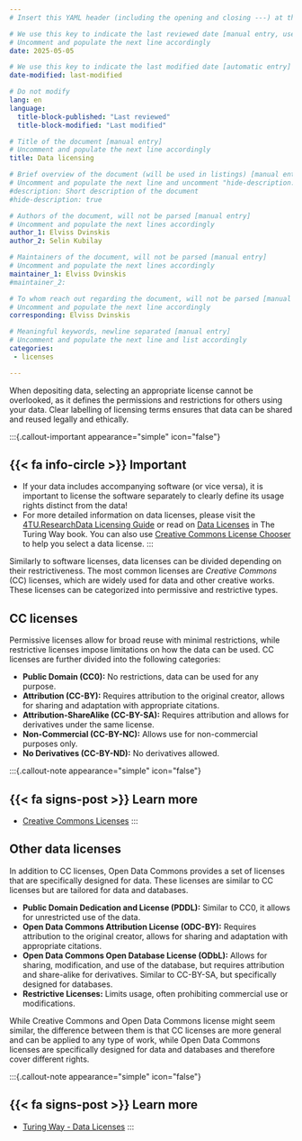```yaml
---
# Insert this YAML header (including the opening and closing ---) at the beginning of the document and fill it out accordingly

# We use this key to indicate the last reviewed date [manual entry, use YYYY-MM-DD]
# Uncomment and populate the next line accordingly
date: 2025-05-05

# We use this key to indicate the last modified date [automatic entry]
date-modified: last-modified

# Do not modify
lang: en
language: 
  title-block-published: "Last reviewed"
  title-block-modified: "Last modified"

# Title of the document [manual entry]
# Uncomment and populate the next line accordingly
title: Data licensing

# Brief overview of the document (will be used in listings) [manual entry]
# Uncomment and populate the next line and uncomment "hide-description: true".
#description: Short description of the document
#hide-description: true

# Authors of the document, will not be parsed [manual entry]
# Uncomment and populate the next lines accordingly
author_1: Elviss Dvinskis
author_2: Selin Kubilay

# Maintainers of the document, will not be parsed [manual entry]
# Uncomment and populate the next lines accordingly
maintainer_1: Elviss Dvinskis
#maintainer_2:

# To whom reach out regarding the document, will not be parsed [manual entry]
# Uncomment and populate the next line accordingly
corresponding: Elviss Dvinskis

# Meaningful keywords, newline separated [manual entry]
# Uncomment and populate the next line and list accordingly
categories: 
 - licenses

---
```


When depositing data, selecting an appropriate license cannot be overlooked, as it defines the permissions and restrictions for others using your data. Clear labelling of licensing terms ensures that data can be shared and reused legally and ethically. 

:::{.callout-important appearance="simple" icon="false"}
## {{< fa info-circle >}} Important
- If your data includes accompanying software (or vice versa), it is important to license the software separately to clearly define its usage rights distinct from the data!
- For more detailed information on data licenses, please visit the [4TU.ResearchData Licensing Guide](https://data.4tu.nl/info/en/use/publish-cite/upload-your-data-in-our-data-repository/licencing) or read on [Data Licenses](https://book.the-turing-way.org/reproducible-research/licensing/licensing-data) in The Turing Way book. You can also use [Creative Commons License Chooser](https://chooser-beta.creativecommons.org/) to help you select a data license. 
:::

Similarly to software licenses, data licenses can be divided depending on their restrictiveness. The most common licenses are *Creative Commons* (CC) licenses, which are widely used for data and other creative works. These licenses can be categorized into permissive and restrictive types.

## CC licenses

Permissive licenses allow for broad reuse with minimal restrictions, while restrictive licenses impose limitations on how the data can be used. CC licenses are further divided into the following categories:

- **Public Domain (CC0):** No restrictions, data can be used for any purpose.
- **Attribution (CC-BY):** Requires attribution to the original creator, allows for sharing and adaptation with appropriate citations.
- **Attribution-ShareAlike (CC-BY-SA):** Requires attribution and allows for derivatives under the same license.
- **Non-Commercial (CC-BY-NC):** Allows use for non-commercial purposes only.
- **No Derivatives (CC-BY-ND):** No derivatives allowed.

:::{.callout-note appearance="simple" icon="false"}
## {{< fa signs-post >}} Learn more
- [Creative Commons Licenses](https://creativecommons.org/share-your-work/cclicenses/)
:::

## Other data licenses

In addition to CC licenses, Open Data Commons provides a set of licenses that are specifically designed for data. These licenses are similar to CC licenses but are tailored for data and databases. 

- **Public Domain Dedication and License (PDDL):** Similar to CC0, it allows for unrestricted use of the data.
- **Open Data Commons Attribution License (ODC-BY):** Requires attribution to the original creator, allows for sharing and adaptation with appropriate citations.
- **Open Data Commons Open Database License (ODbL):** Allows for sharing, modification, and use of the database, but requires attribution and share-alike for derivatives. Similar to CC-BY-SA, but specifically designed for databases.
- **Restrictive Licenses:** Limits usage, often prohibiting commercial use or modifications.

While Creative Commons and Open Data Commons license might seem similar, the difference between them is that CC licenses are more general and can be applied to any type of work, while Open Data Commons licenses are specifically designed for data and databases and therefore cover different rights.

:::{.callout-note appearance="simple" icon="false"}
## {{< fa signs-post >}} Learn more
- [Turing Way - Data Licenses](https://book.the-turing-way.org/reproducible-research/licensing/licensing-data)
:::